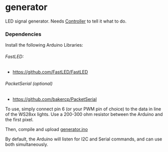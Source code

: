 # generator

LED signal generator. Needs [Controller](../dmx/dmx.ino) to tell it what to do.
### Dependencies
Install the following  Arduino Libraries:
###### FastLED:
- https://github.com/FastLED/FastLED
###### PacketSerial (optional)
- https://github.com/bakercp/PacketSerial

To use, simply connect pin 6 (or your PWM pin of choice) to the data in line of the WS28xx lights. Use a 200-300 ohm resistor between the Arduino and the first pixel.

Then, compile and upload [generator.ino](generator.ino)

By default, the Arduino will listen for I2C and Serial commands, and can use both simultaneously.
